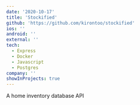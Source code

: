```yaml
---
date: '2020-10-17'
title: 'Stockified'
github: 'https://github.com/kirontoo/stockified'
ios: ''
android: ''
external: ''
tech:
  - Express
  - Docker
  - Javascript
  - Postgres
company: ''
showInProjects: true
---
```


A home inventory database API
